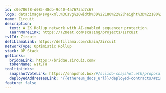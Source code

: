 ```yaml
---
id: c0e786f8-d086-48db-9c40-4a7673ad7c67
logo: data:image/svg+xml,%3Csvg%20width%3D%22180%22%20height%3D%22180%22%20viewBox%3D%220%200%20180%20180%22%20fill%3D%22none%22%20xmlns%3D%22http%3A%2F%2Fwww.w3.org%2F2000%2Fsvg%22%3E%0A%3Cg%20clip-path%3D%22url(%23clip0_16787_142082)%22%3E%0A%3Cpath%20fill-rule%3D%22evenodd%22%20clip-rule%3D%22evenodd%22%20d%3D%22M35%2090.0027C35%2059.6248%2059.6254%2035%2089.9987%2035C120.377%2035%20145.003%2059.6248%20145%2090C145%20100.759%20141.91%20110.796%20136.571%20119.271C135.099%20121.606%20133.459%20123.823%20131.662%20125.906L90.0719%2084.3173L54.308%20120.077L48.4033%20125.982C46.6011%20123.904%2044.9557%20121.69%2043.4836%20119.358C38.1093%20110.866%2035%20100.797%2035%2090.0027ZM130.265%20111.435L130.769%20110.428L130.772%20110.43C133.927%20104.136%20135.594%2097.0709%20135.594%2090.0027C135.594%2064.8638%20115.141%2044.4116%2090.0014%2044.4116C64.8618%2044.4116%2044.4118%2064.8638%2044.4118%2090.0027C44.4118%2097.1087%2046.095%20104.204%2049.28%20110.523L49.7862%20111.524L90.0719%2071.239L130.265%20111.435ZM90.0008%20145C103.694%20145%20116.22%20139.996%20125.849%20131.716V131.713L90.0737%2095.9397L54.2316%20131.778C63.8464%20140.024%2076.308%20145%2090.0008%20145Z%22%20fill%3D%22url(%23paint0_linear_16787_142082)%22%2F%3E%0A%3Cg%20filter%3D%22url(%23filter0_f_16787_142082)%22%3E%0A%3Cpath%20fill-rule%3D%22evenodd%22%20clip-rule%3D%22evenodd%22%20d%3D%22M35%2080.0027C35%2049.6248%2059.6254%2025%2089.9987%2025C120.377%2025%20145.003%2049.6248%20145%2080C145%2090.7592%20141.91%20100.796%20136.571%20109.271C135.099%20111.606%20133.459%20113.823%20131.662%20115.906L90.0719%2074.3173L54.308%20110.077L48.4033%20115.982C46.6011%20113.904%2044.9557%20111.69%2043.4836%20109.358C38.1093%20100.866%2035%2090.7971%2035%2080.0027ZM130.265%20101.435L130.769%20100.428L130.772%20100.43C133.927%2094.1362%20135.594%2087.0709%20135.594%2080.0027C135.594%2054.8638%20115.141%2034.4116%2090.0014%2034.4116C64.8618%2034.4116%2044.4118%2054.8638%2044.4118%2080.0027C44.4118%2087.1087%2046.095%2094.2039%2049.28%20100.523L49.7862%20101.524L90.0719%2061.239L130.265%20101.435ZM90.0008%20135C103.694%20135%20116.22%20129.996%20125.849%20121.716V121.713L90.0737%2085.9397L54.2316%20121.778C63.8464%20130.024%2076.308%20135%2090.0008%20135Z%22%20fill%3D%22url(%23paint1_linear_16787_142082)%22%20fill-opacity%3D%220.7%22%2F%3E%0A%3C%2Fg%3E%0A%3C%2Fg%3E%0A%3Cdefs%3E%0A%3Cfilter%20id%3D%22filter0_f_16787_142082%22%20x%3D%221%22%20y%3D%22-9%22%20width%3D%22178%22%20height%3D%22178%22%20filterUnits%3D%22userSpaceOnUse%22%20color-interpolation-filters%3D%22sRGB%22%3E%0A%3CfeFlood%20flood-opacity%3D%220%22%20result%3D%22BackgroundImageFix%22%2F%3E%0A%3CfeBlend%20mode%3D%22normal%22%20in%3D%22SourceGraphic%22%20in2%3D%22BackgroundImageFix%22%20result%3D%22shape%22%2F%3E%0A%3CfeGaussianBlur%20stdDeviation%3D%2217%22%20result%3D%22effect1_foregroundBlur_16787_142082%22%2F%3E%0A%3C%2Ffilter%3E%0A%3ClinearGradient%20id%3D%22paint0_linear_16787_142082%22%20x1%3D%2290%22%20y1%3D%2235%22%20x2%3D%2290.1623%22%20y2%3D%22145%22%20gradientUnits%3D%22userSpaceOnUse%22%3E%0A%3Cstop%20stop-color%3D%22%23169E00%22%2F%3E%0A%3Cstop%20offset%3D%220.49%22%20stop-color%3D%22%2300C537%22%2F%3E%0A%3Cstop%20offset%3D%221%22%20stop-color%3D%22%2300B1C9%22%2F%3E%0A%3C%2FlinearGradient%3E%0A%3ClinearGradient%20id%3D%22paint1_linear_16787_142082%22%20x1%3D%2290%22%20y1%3D%2225%22%20x2%3D%2290.1623%22%20y2%3D%22135%22%20gradientUnits%3D%22userSpaceOnUse%22%3E%0A%3Cstop%20stop-color%3D%22%23169E00%22%2F%3E%0A%3Cstop%20offset%3D%220.49%22%20stop-color%3D%22%2300C537%22%2F%3E%0A%3Cstop%20offset%3D%221%22%20stop-color%3D%22%2300B1C9%22%2F%3E%0A%3C%2FlinearGradient%3E%0A%3CclipPath%20id%3D%22clip0_16787_142082%22%3E%0A%3Crect%20width%3D%22180%22%20height%3D%22180%22%20fill%3D%22white%22%2F%3E%0A%3C%2FclipPath%3E%0A%3C%2Fdefs%3E%0A%3C%2Fsvg%3E%0A
name: Zircuit
description:
  text: A ZK Rollup network with AI-enabled sequencer protection.
  learnMoreLink: https://l2beat.com/scaling/projects/zircuit
tvlId: Zircuit
defiLlamaLink: https://defillama.com/chain/Zircuit
networkType: Optimistic Rollup
stack: OP Stack
getLinks:
  bridgeLink: https://bridge.zircuit.com/
  tokenName: wstETH
tooltipLinks:
  snapshotVoteLink: https://snapshot.box/#/s:lido-snapshot.eth/proposal/0xac55c2cd8610c3b72cb769cec6b97891b5880f2f1f458eda2eb17218332cef6f
  deployedAddressesLink: "{{ethereum_docs_url}}/deployed-contracts/#zircuit"
feature: false
---
```

